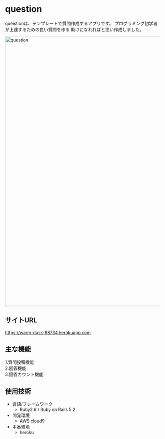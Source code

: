# question

queistionは、テンプレートで質問作成するアプリです。
プログラミング初学者が上達するための良い質問を作る
助けになれればと思い作成しました。

<img width="875" alt="question" src="https://user-images.githubusercontent.com/50498102/65220970-ed539a80-daf6-11e9-8572-c3311e83b3e6.png">

## サイトURL
https://warm-dusk-88734.herokuapp.com

## 主な機能

1.質問投稿機能   
2.回答機能  
3.回答カウント機能  

## 使用技術
- 言語/フレームワーク
    - Ruby2.6 / Ruby on Rails 5.2
- 開発環境
    - AWS cloud9
- 本番環境
    - heroku

